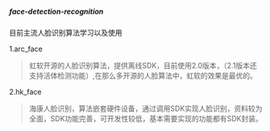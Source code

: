 ##### face-detection-recognition

目前主流人脸识别算法学习以及使用

1.arc_face 
>
>虹软开源的人脸识别算法，提供离线SDK，目前使用2.0版本，（2.1版本还支持活体检测功能）,在那么多开源的人脸算法中，虹软的效果是最优的。

2.hk_face
>
>海康人脸识别，算法嵌套硬件设备，通过调用SDK实现人脸识别，资料较为全面，SDK功能完善，可开发性较低，基本需要实现的功能都有SDK封装。

